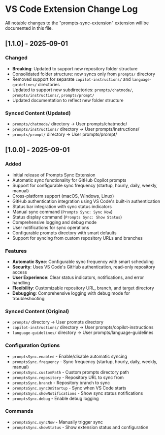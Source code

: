 # VS Code Extension Change Log

All notable changes to the "prompts-sync-extension" extension will be documented in this file.

## [1.1.0] - 2025-09-01

### Changed

- **Breaking**: Updated to support new repository folder structure
- Consolidated folder structure: now syncs only from `prompts/` directory
- Removed support for separate `copilot-instructions/` and `language-guidelines/` directories
- Updated to support new subdirectories: `prompts/chatmode/`, `prompts/instructions/`, `prompts/prompt/`
- Updated documentation to reflect new folder structure

### Synced Content (Updated)

- `prompts/chatmode/` directory → User prompts/chatmode/
- `prompts/instructions/` directory → User prompts/instructions/
- `prompts/prompt/` directory → User prompts/prompt/

## [1.0.0] - 2025-09-01

### Added

- Initial release of Prompts Sync Extension
- Automatic sync functionality for GitHub Copilot prompts
- Support for configurable sync frequency (startup, hourly, daily, weekly, manual)
- Cross-platform support (macOS, Windows, Linux)
- GitHub authentication integration using VS Code's built-in authentication
- Status bar integration with sync status indicators
- Manual sync command (`Prompts Sync: Sync Now`)
- Status display command (`Prompts Sync: Show Status`)
- Comprehensive logging and debug mode
- User notifications for sync operations
- Configurable prompts directory with smart defaults
- Support for syncing from custom repository URLs and branches

### Features

- **Automatic Sync**: Configurable sync frequency with smart scheduling
- **Security**: Uses VS Code's GitHub authentication, read-only repository access
- **User Experience**: Clear status indicators, notifications, and error handling
- **Flexibility**: Customizable repository URL, branch, and target directory
- **Debugging**: Comprehensive logging with debug mode for troubleshooting

### Synced Content (Original)

- `prompts/` directory → User prompts directory
- `copilot-instructions/` directory → User prompts/copilot-instructions
- `language-guidelines/` directory → User prompts/language-guidelines

### Configuration Options

- `promptsSync.enabled` - Enable/disable automatic syncing
- `promptsSync.frequency` - Sync frequency (startup, hourly, daily, weekly, manual)
- `promptsSync.customPath` - Custom prompts directory path
- `promptsSync.repository` - Repository URL to sync from
- `promptsSync.branch` - Repository branch to sync
- `promptsSync.syncOnStartup` - Sync when VS Code starts
- `promptsSync.showNotifications` - Show sync status notifications
- `promptsSync.debug` - Enable debug logging

### Commands

- `promptsSync.syncNow` - Manually trigger sync
- `promptsSync.showStatus` - Show extension status and configuration
